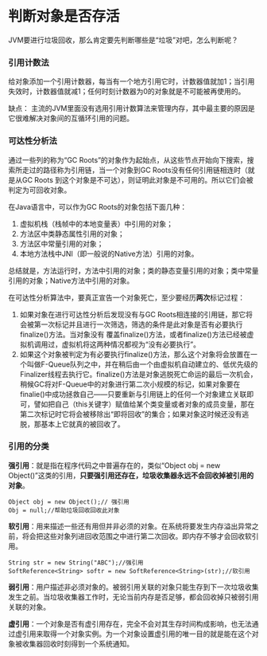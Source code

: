 # 判断对象是否存活

JVM要进行垃圾回收，那么肯定要先判断哪些是“垃圾”对吧，怎么判断呢？

### 引用计数法

给对象添加一个引用计数器，每当有一个地方引用它时，计数器值就加1；当引用失效时，计数器值就减1；任何时刻计数器为0的对象就是不可能被再使用的。

缺点：
主流的JVM里面没有选用引用计数算法来管理内存，其中最主要的原因是它很难解决对象间的互循环引用的问题。

### 可达性分析法

通过一些列的称为“GC Roots”的对象作为起始点，从这些节点开始向下搜索，搜索所走过的路径称为引用链，当一个对象到GC Roots没有任何引用链相连时（就是从GC Roots 到这个对象是不可达），则证明此对象是不可用的。所以它们会被判定为可回收对象。

在Java语言中，可以作为GC Roots的对象包括下面几种：

1. 虚拟机栈（栈帧中的本地变量表）中引用的对象；
2. 方法区中类静态属性引用的对象；
3. 方法区中常量引用的对象；
4. 本地方法栈中JNI（即一般说的Native方法）引用的对象。

总结就是，方法运行时，方法中引用的对象；类的静态变量引用的对象；类中常量引用的对象；Native方法中引用的对象。

在可达性分析算法中，要真正宣告一个对象死亡，至少要经历**两次**标记过程：

1. 如果对象在进行可达性分析后发现没有与GC Roots相连接的引用链，那它将会被第一次标记并且进行一次筛选，筛选的条件是此对象是否有必要执行finalize()方法。当对象没有 覆盖finalize()方法，或者finalize()方法已经被虚拟机调用过，虚拟机将这两种情况都视为“没有必要执行”。
2. 如果这个对象被判定为有必要执行finalize()方法，那么这个对象将会放置在一个叫做F-Queue队列之中，并在稍后由一个由虚拟机自动建立的、低优先级的Finalizer线程去执行它。finalize()方法是对象逃脱死亡命运的最后一次机会，稍候GC将对F-Queue中的对象进行第二次小规模的标记，如果对象要在finalie()中成功拯救自己——只要重新与引用链上的任何一个对象建立关联即可，譬如把自己（this关键字）赋值给某个类变量或者对象的成员变量，那在第二次标记时它将会被移除出“即将回收”的集合；如果对象这时候还没有逃脱，那基本上它就真的被回收了。


### 引用的分类

**强引用**：就是指在程序代码之中普遍存在的，类似“Object obj = new Object()”这类的引用，**只要强引用还存在，垃圾收集器永远不会回收掉被引用的对象**。

```
Object obj = new Object();// 强引用
Obj = null;//帮助垃圾回收回收此对象
```

**软引用**：用来描述一些还有用但并非必须的对象。在系统将要发生内存溢出异常之前，将会把这些对象列进回收范围之中进行第二次回收。即内存不够才会回收软引用。


```
String str = new String("ABC");//强引用
SoftReference<String> softr = new SoftReference<String>(str);//软引用
```


**弱引用**：用户描述非必须对象的。被弱引用关联的对象只能生存到下一次垃圾收集发生之前。当垃圾收集器工作时，无论当前内存是否足够，都会回收掉只被弱引用关联的对象。


**虚引用**：一个对象是否有虚引用存在，完全不会对其生存时间构成影响，也无法通过虚引用来取得一个对象实例。为一个对象设置虚引用的唯一目的就是能在这个对象被收集器回收时刻得到一个系统通知。